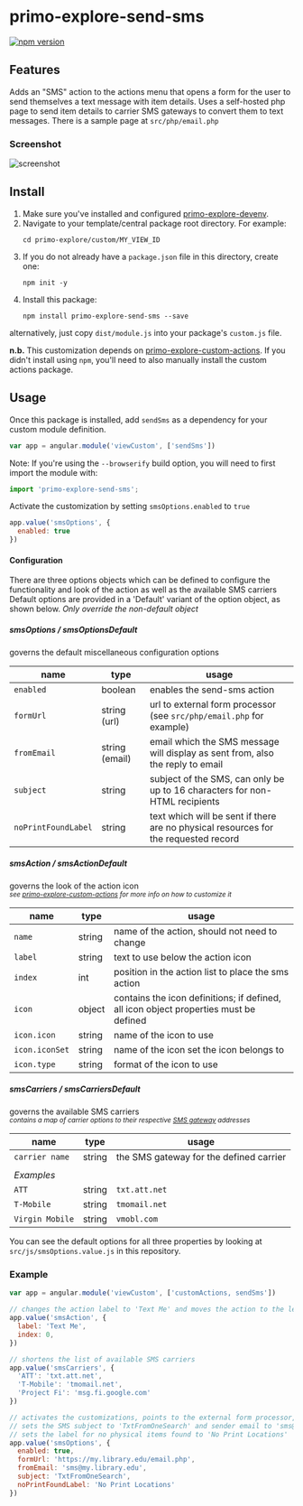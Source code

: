 # primo-explore-send-sms

[![npm version](https://img.shields.io/npm/v/primo-explore-send-sms.svg)](https://www.npmjs.com/package/primo-explore-send-sms)

## Features
Adds an "SMS" action to the actions menu that opens a form for the user to send themselves a text message with item details. Uses a self-hosted php page to send item details to carrier SMS gateways to convert them to text messages. There is a sample page at `src/php/email.php`

### Screenshot
![screenshot](screenshot.png)

## Install
1. Make sure you've installed and configured [primo-explore-devenv](https://github.com/ExLibrisGroup/primo-explore-devenv).
2. Navigate to your template/central package root directory. For example:
    ```
    cd primo-explore/custom/MY_VIEW_ID
    ```
3. If you do not already have a `package.json` file in this directory, create one:
    ```
    npm init -y
    ```
4. Install this package:
    ```
    npm install primo-explore-send-sms --save
    ```

alternatively, just copy `dist/module.js` into your package's `custom.js` file.

**n.b.** This customization depends on [primo-explore-custom-actions](https://github.com/alliance-pcsg/primo-explore-custom-actions). If you didn't install using `npm`, you'll need to also manually install the custom actions package.

## Usage
Once this package is installed, add `sendSms` as a dependency for your custom module definition.

```js
var app = angular.module('viewCustom', ['sendSms'])
```
Note: If you're using the `--browserify` build option, you will need to first import the module with:

```javascript
import 'primo-explore-send-sms';
```
Activate the customization by setting `smsOptions.enabled` to `true`
```js
app.value('smsOptions', {
  enabled: true
})
```

#### Configuration

There are three options objects which can be defined to configure the functionality and look of the action as well as the available SMS carriers  
Default options are provided in a 'Default' variant of the option object, as shown below. _Only override the non-default object_

##### smsOptions / smsOptionsDefault
governs the default miscellaneous configuration options

| name                | type           | usage                                                                                  |
|---------------------|----------------|----------------------------------------------------------------------------------------|
| `enabled`           | boolean        | enables the send-sms action                                                            |
| `formUrl`           | string (url)   | url to external form processor (see `src/php/email.php` for example)                   |
| `fromEmail`         | string (email) | email which the SMS message will display as sent from, also the reply to email         |
| `subject`           | string         | subject of the SMS, can only be up to 16 characters for non-HTML recipients            |
| `noPrintFoundLabel` | string         | text which will be sent if there are no physical resources for the requested record    |

##### smsAction / smsActionDefault
governs the look of the action icon  
_<small>see [primo-explore-custom-actions](https://github.com/alliance-pcsg/primo-explore-custom-actions) for more info on how to customize it</small>_

| name                | type           | usage                                                                                  |
|---------------------|----------------|----------------------------------------------------------------------------------------|
| `name`              | string         | name of the action, should not need to change                                          |
| `label`             | string         | text to use below the action icon                                                      |
| `index`             | int            | position in the action list to place the sms action                                    |
| `icon`              | object         | contains the icon definitions; if defined, all icon object properties must be defined  |
| `icon.icon`         | string         | name of the icon to use                                                                |
| `icon.iconSet`      | string         | name of the icon set the icon belongs to                                               |
| `icon.type`         | string         | format of the icon to use                                                              |

##### smsCarriers / smsCarriersDefault
governs the available SMS carriers  
_<small>contains a map of carrier options to their respective [SMS gateway](https://en.wikipedia.org/wiki/SMS_gateway) addresses</small>_

| name                | type           | usage                                                                                  |
|---------------------|----------------|----------------------------------------------------------------------------------------|
| `carrier name`      | string         | the SMS gateway for the defined carrier                                                |
|                     |                |                                                                                        |
| _Examples_          |                |                                                                                        |
| `ATT`               | string         | `txt.att.net`                                                                          |
| `T-Mobile`          | string         | `tmomail.net`                                                                          |
| `Virgin Mobile`     | string         | `vmobl.com`                                                                            |

You can see the default options for all three properties by looking at `src/js/smsOptions.value.js` in this repository.

### Example

```js
var app = angular.module('viewCustom', ['customActions, sendSms'])

// changes the action label to 'Text Me' and moves the action to the left side of the list
app.value('smsAction', {
  label: 'Text Me',
  index: 0,
})

// shortens the list of available SMS carriers
app.value('smsCarriers', {
  'ATT': 'txt.att.net',
  'T-Mobile': 'tmomail.net',
  'Project Fi': 'msg.fi.google.com'
})

// activates the customizations, points to the external form processor,
// sets the SMS subject to 'TxtFromOneSearch' and sender email to 'sms@my.library.edu',
// sets the label for no physical items found to 'No Print Locations'
app.value('smsOptions', {
  enabled: true,
  formUrl: 'https://my.library.edu/email.php',
  fromEmail: 'sms@my.library.edu',
  subject: 'TxtFromOneSearch',
  noPrintFoundLabel: 'No Print Locations'
})

```

<!-- ## Running tests
1. Clone the repo
2. Run `npm install`
3. Run `npm test` -->
